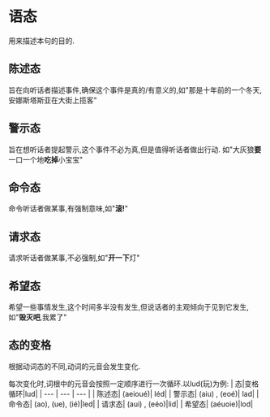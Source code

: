 # 语态

用来描述本句的目的.

## 陈述态
旨在向听话者描述事件,确保这个事件是真的/有意义的,如"那是十年前的一个冬天,安娜斯塔斯亚在大街上揽客"

## 警示态
旨在想听话者提起警示,这个事件不必为真,但是值得听话者做出行动. 如"大灰狼**要**一口一个地**吃掉**小宝宝"
## 命令态
命令听话者做某事,有强制意味,如"**滚!**"
## 请求态
请求听话者做某事,不必强制,如"**开一下**灯"
## 希望态
希望一些事情发生,这个时间多半没有发生,但说话者的主观倾向于见到它发生,如"**毁灭吧**,我累了"


<!-- t<sup>j</sup>a -->

## 态的变格

根据动词态的不同,动词的元音会发生变化.

每次变化时,词根中的元音会按照一定顺序进行一次循环.以lud(玩)为例:
| 态|变格循环|lud|
| --- | --- | --- |
| 陈述态| (aeioué)| léd|
| 警示态| (aiu)  , (eoé)| lad|
| 命令态| (ao), (ue), (ié)|led|
| 请求态| (aui) , (eéo)|lid|
| 希望态| (aéuoie)|lod|



